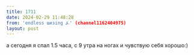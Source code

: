 ```yaml
---
title: 1711
date: 2024-02-29 11:48:28
from: 'endless шизing ⍼' (channel1162404975)
layout: post
---
```


а сегодня я спал 1.5 часа, с 9 утра на ногах и чувствую себя хорошо:)
